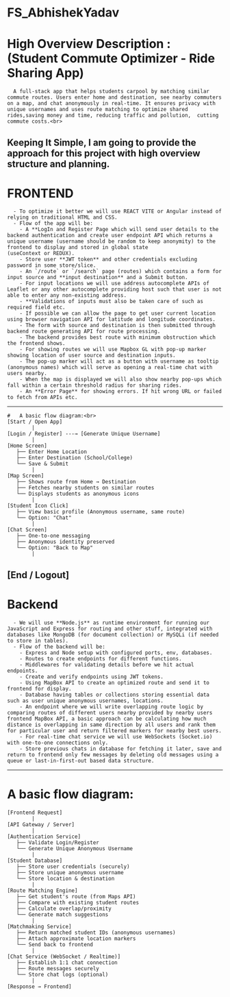 # FS_AbhishekYadav
# High Overview Description : (Student Commute Optimizer - Ride Sharing App) 
      A full-stack app that helps students carpool by matching similar commute routes. Users enter home and destination, see nearby commuters on a map, and chat anonymously in real-time. It ensures privacy with unique usernames and uses route matching to optimize shared       rides,saving money and time, reducing traffic and pollution,  cutting commute costs.<br>

Keeping It Simple, I am going to provide the approach for this project with high overview structure and planning.
---
# FRONTEND

      - To optimize it better we will use REACT VITE or Angular instead of relying on traditional HTML and CSS.  
      - Flow of the app will be:  
        - A **LogIn and Register Page which will send user details to the backend authentication and create user endpoint API which returns a unique username (username should be random to keep anonymity) to the frontend to display and stored in global state                      (useContext or REDUX).  
        - Store user **JWT token** and other credentials excluding password in some store/slice.  
        - An `/route` or `/search` page (routes) which contains a form for input source and **input destination** and a Submit button.  
        - For input locations we will use address autocomplete APIs of Leaflet or any other autocomplete providing host such that user is not able to enter any non-existing address.  
        - **Validations of inputs must also be taken care of such as required field etc.  
        - If possible we can allow the page to get user current location using browser navigation API for latitude and longitude coordinates.  
        - The form with source and destination is then submitted through backend route generating API for route processing.  
        - The backend provides best route with minimum obstruction which the frontend shows.  
        - For showing routes we will use Mapbox GL with pop-up marker showing location of user source and destination inputs.  
        - The pop-up marker will act as a button with username as tooltip (anonymous names) which will serve as opening a real-time chat with users nearby.  
        - When the map is displayed we will also show nearby pop-ups which fall within a certain threshold radius for sharing rides.  
        - An **Error Page** for showing errors. If hit wrong URL or failed to fetch from APIs etc.  
---

    #   A basic flow diagram:<br>
    [Start / Open App]
            |
    [Login / Register] ---→ [Generate Unique Username]
            |
    [Home Screen]
       ├── Enter Home Location
       ├── Enter Destination (School/College)
       └── Save & Submit
            |
    [Map Screen]
       ├── Shows route from Home → Destination
       ├── Fetches nearby students on similar routes
       └── Displays students as anonymous icons
            |
    [Student Icon Click]
       ├── View basic profile (Anonymous username, same route)
       └── Option: "Chat"
            |
    [Chat Screen]
       ├── One-to-one messaging
       ├── Anonymous identity preserved
       └── Option: "Back to Map"
            |
  [End / Logout]
---
 # Backend

      - We will use **Node.js** as runtime environment for running our JavaScript and Express for routing and other stuff, integrated with databases like MongoDB (for document collection) or MySQLi (if needed to store in tables).  
      - Flow of the backend will be:  
        - Express and Node setup with configured ports, env, databases.  
        - Routes to create endpoints for different functions.  
        - Middlewares for validating details before we hit actual endpoints.  
        - Create and verify endpoints using JWT tokens.  
        - Using MapBox API to create an optimized route and send it to frontend for display.  
        - Database having tables or collections storing essential data such as user unique anonymous usernames, locations.  
        - An endpoint where we will write overlapping route logic by comparing routes of different users nearby provided by nearby users frontend MapBox API, a basic approach can be calculating how much distance is overlapping in same direction by all users and rank them for particular user and return filtered markers for nearby best users.  
        - For real-time chat service we will use WebSockets (Socket.io) with one-to-one connections only.  
        - Store previous chats in database for fetching it later, save and return to frontend only few messages by deleting old messages using a queue or last-in-first-out based data structure.  
---
#   A basic flow diagram:<br>
    [Frontend Request]  
            |  
    [API Gateway / Server]  
            |  
    [Authentication Service]  
       ├── Validate Login/Register  
       └── Generate Unique Anonymous Username  
            |  
    [Student Database]  
       ├── Store user credentials (securely)  
       ├── Store unique anonymous username  
       └── Store location & destination  
            |  
    [Route Matching Engine]  
       ├── Get student's route (from Maps API)  
       ├── Compare with existing student routes  
       ├── Calculate overlap/proximity  
       └── Generate match suggestions  
            |   
    [Matchmaking Service]  
       ├── Return matched student IDs (anonymous usernames)  
       ├── Attach approximate location markers  
       └── Send back to frontend  
            |  
    [Chat Service (WebSocket / Realtime)]  
       ├── Establish 1:1 chat connection  
       ├── Route messages securely  
       └── Store chat logs (optional)  
            |  
    [Response → Frontend]
          
      

